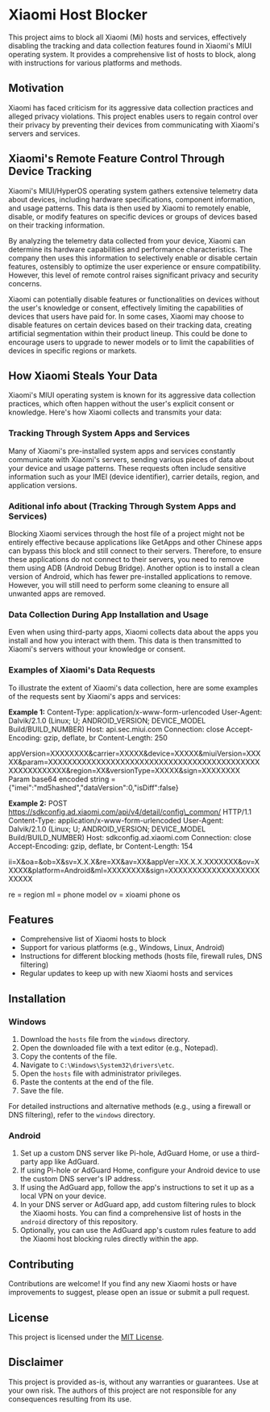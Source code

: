 # Xiaomi Host Blocker

This project aims to block all Xiaomi (Mi) hosts and services, effectively disabling the tracking and data collection features found in Xiaomi's MIUI operating system. It provides a comprehensive list of hosts to block, along with instructions for various platforms and methods.

## Motivation

Xiaomi has faced criticism for its aggressive data collection practices and alleged privacy violations. This project enables users to regain control over their privacy by preventing their devices from communicating with Xiaomi's servers and services.

## Xiaomi's Remote Feature Control Through Device Tracking

Xiaomi's MIUI/HyperOS operating system gathers extensive telemetry data about devices, including hardware specifications, component information, and usage patterns. This data is then used by Xiaomi to remotely enable, disable, or modify features on specific devices or groups of devices based on their tracking information.

By analyzing the telemetry data collected from your device, Xiaomi can determine its hardware capabilities and performance characteristics. The company then uses this information to selectively enable or disable certain features, ostensibly to optimize the user experience or ensure compatibility. However, this level of remote control raises significant privacy and security concerns.

Xiaomi can potentially disable features or functionalities on devices without the user's knowledge or consent, effectively limiting the capabilities of devices that users have paid for. In some cases, Xiaomi may choose to disable features on certain devices based on their tracking data, creating artificial segmentation within their product lineup. This could be done to encourage users to upgrade to newer models or to limit the capabilities of devices in specific regions or markets.

## How Xiaomi Steals Your Data

Xiaomi's MIUI operating system is known for its aggressive data collection practices, which often happen without the user's explicit consent or knowledge. Here's how Xiaomi collects and transmits your data:

### Tracking Through System Apps and Services

Many of Xiaomi's pre-installed system apps and services constantly communicate with Xiaomi's servers, sending various pieces of data about your device and usage patterns. These requests often include sensitive information such as your IMEI (device identifier), carrier details, region, and application versions.

### Aditional info about (Tracking Through System Apps and Services)

Blocking Xiaomi services through the host file of a project might not be entirely effective because applications like GetApps and other Chinese apps can bypass this block and still connect to their servers. Therefore, to ensure these applications do not connect to their servers, you need to remove them using ADB (Android Debug Bridge). Another option is to install a clean version of Android, which has fewer pre-installed applications to remove. However, you will still need to perform some cleaning to ensure all unwanted apps are removed.

### Data Collection During App Installation and Usage

Even when using third-party apps, Xiaomi collects data about the apps you install and how you interact with them. This data is then transmitted to Xiaomi's servers without your knowledge or consent.

### Examples of Xiaomi's Data Requests

To illustrate the extent of Xiaomi's data collection, here are some examples of the requests sent by Xiaomi's apps and services:

**Example 1:**
Content-Type: application/x-www-form-urlencoded
User-Agent: Dalvik/2.1.0 (Linux; U; ANDROID_VERSION; DEVICE_MODEL Build/BUILD_NUMBER)
Host: api.sec.miui.com
Connection: close
Accept-Encoding: gzip, deflate, br
Content-Length: 250

appVersion=XXXXXXXX&carrier=XXXXX&device=XXXXX&miuiVersion=XXXXX&param=XXXXXXXXXXXXXXXXXXXXXXXXXXXXXXXXXXXXXXXXXXXXXXXXXXXXXXXX&region=XX&versionType=XXXXX&sign=XXXXXXXX
Param base64 encoded string = {"imei":"md5hashed","dataVersion":0,"isDiff":false}

**Example 2:**
POST https://sdkconfig.ad.xiaomi.com/api/v4/detail/config\_common/ HTTP/1.1
Content-Type: application/x-www-form-urlencoded
User-Agent: Dalvik/2.1.0 (Linux; U; ANDROID_VERSION; DEVICE_MODEL Build/BUILD_NUMBER)
Host: sdkconfig.ad.xiaomi.com
Connection: close
Accept-Encoding: gzip, deflate, br
Content-Length: 154

ii=X&oa=&ob=X&sv=X.X.X&re=XX&av=XX&appVer=XX.X.X.XXXXXXX&ov=XXXXX&platform=Android&ml=XXXXXXXX&sign=XXXXXXXXXXXXXXXXXXXXXXXX

re = region
ml = phone model
ov = xioami phone os

## Features

- Comprehensive list of Xiaomi hosts to block
- Support for various platforms (e.g., Windows, Linux, Android)
- Instructions for different blocking methods (hosts file, firewall rules, DNS filtering)
- Regular updates to keep up with new Xiaomi hosts and services

## Installation

### Windows

1. Download the `hosts` file from the `windows` directory.
2. Open the downloaded file with a text editor (e.g., Notepad).
3. Copy the contents of the file.
4. Navigate to `C:\Windows\System32\drivers\etc`.
5. Open the `hosts` file with administrator privileges.
6. Paste the contents at the end of the file.
7. Save the file.

For detailed instructions and alternative methods (e.g., using a firewall or DNS filtering), refer to the `windows` directory.

### Android

1. Set up a custom DNS server like Pi-hole, AdGuard Home, or use a third-party app like AdGuard.
2. If using Pi-hole or AdGuard Home, configure your Android device to use the custom DNS server's IP address.
3. If using the AdGuard app, follow the app's instructions to set it up as a local VPN on your device.
4. In your DNS server or AdGuard app, add custom filtering rules to block the Xiaomi hosts. You can find a comprehensive list of hosts in the `android` directory of this repository.
5. Optionally, you can use the AdGuard app's custom rules feature to add the Xiaomi host blocking rules directly within the app.

## Contributing

Contributions are welcome! If you find any new Xiaomi hosts or have improvements to suggest, please open an issue or submit a pull request.

## License

This project is licensed under the [MIT License](LICENSE).

## Disclaimer

This project is provided as-is, without any warranties or guarantees. Use at your own risk. The authors of this project are not responsible for any consequences resulting from its use.

